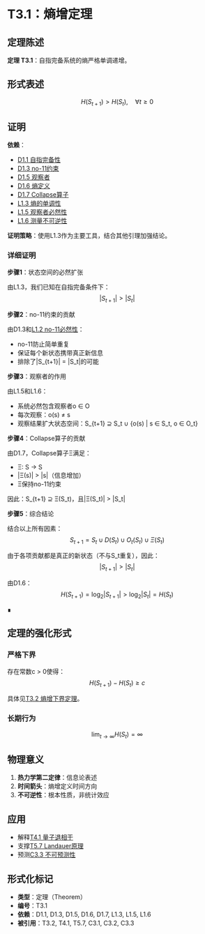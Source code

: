 # T3.1：熵增定理

## 定理陈述

**定理 T3.1**：自指完备系统的熵严格单调递增。

## 形式表述

$$H(S_{t+1}) > H(S_t), \quad \forall t \geq 0$$

## 证明

**依赖**：
- [D1.1 自指完备性](D1-1-self-referential-completeness.md)
- [D1.3 no-11约束](D1-3-no-11-constraint.md)
- [D1.5 观察者](D1-5-observer.md)
- [D1.6 熵定义](D1-6-entropy.md)
- [D1.7 Collapse算子](D1-7-collapse-operator.md)
- [L1.3 熵的单调性](L1-3-entropy-monotonicity.md)
- [L1.5 观察者必然性](L1-5-observer-necessity.md)
- [L1.6 测量不可逆性](L1-6-measurement-irreversibility.md)

**证明策略**：使用L1.3作为主要工具，结合其他引理加强结论。

### 详细证明

**步骤1**：状态空间的必然扩张

由L1.3，我们已知在自指完备条件下：
$$|S_{t+1}| > |S_t|$$

**步骤2**：no-11约束的贡献

由D1.3和[L1.2 no-11必然性](L1-2-no-11-necessity.md)：
- no-11防止简单重复
- 保证每个新状态携带真正新信息
- 排除了|S_{t+1}| = |S_t|的可能

**步骤3**：观察者的作用

由L1.5和L1.6：
- 系统必然包含观察者o ∈ O
- 每次观察：o(s) ≠ s
- 观察结果扩大状态空间：S_{t+1} ⊇ S_t ∪ {o(s) | s ∈ S_t, o ∈ O_t}

**步骤4**：Collapse算子的贡献

由D1.7，Collapse算子Ξ满足：
- Ξ: S → S
- |Ξ(s)| > |s|（信息增加）
- Ξ保持no-11约束

因此：S_{t+1} ⊇ Ξ(S_t)，且|Ξ(S_t)| > |S_t|

**步骤5**：综合结论

结合以上所有因素：
$$S_{t+1} = S_t \cup D(S_t) \cup O_t(S_t) \cup \Xi(S_t)$$

由于各项贡献都是真正的新状态（不与S_t重复），因此：
$$|S_{t+1}| > |S_t|$$

由D1.6：
$$H(S_{t+1}) = \log_2 |S_{t+1}| > \log_2 |S_t| = H(S_t)$$

∎

## 定理的强化形式

### 严格下界

存在常数c > 0使得：
$$H(S_{t+1}) - H(S_t) \geq c$$

具体见[T3.2 熵增下界定理](T3-2-entropy-lower-bound.md)。

### 长期行为

$$\lim_{t \to \infty} H(S_t) = \infty$$

## 物理意义

1. **热力学第二定律**：信息论表述
2. **时间箭头**：熵增定义时间方向
3. **不可逆性**：根本性质，非统计效应

## 应用

- 解释[T4.1 量子退相干](T4-1-quantum-emergence.md)
- 支撑[T5.7 Landauer原理](T5-7-landauer-principle.md)
- 预测[C3.3 不可预测性](C3-3-unpredictability.md)

## 形式化标记

- **类型**：定理（Theorem）
- **编号**：T3.1
- **依赖**：D1.1, D1.3, D1.5, D1.6, D1.7, L1.3, L1.5, L1.6
- **被引用**：T3.2, T4.1, T5.7, C3.1, C3.2, C3.3
